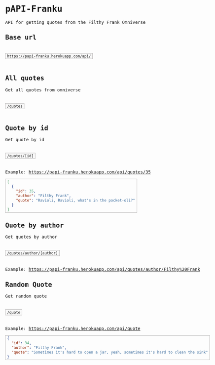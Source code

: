 <style>
    @import url('https://fonts.googleapis.com/css2?family=Roboto+Mono:wght@300&display=swap');
    body {
        font-family: 'Roboto Mono', monospace;
        max-width: max-content;
        margin: auto;
    }
    pre {
        display: inline-block;
        background-color: #f8f8f8;
        border: 1px solid #acaaaa;
        margin-top: 1.5em;
        margin-bottom: 1.5em;
        margin-right: 1.5em;
        padding: 0.125rem 0.3125rem 0.0625rem;
         }

</style>

# pAPI-Franku

API for getting quotes from the Filthy Frank Omniverse

## Base url

```
https://papi-franku.herokuapp.com/api/
```

## All quotes

Get all quotes from omniverse

```
/quotes
```

## Quote by id

Get quote by id

```
/quotes/[id]
```

Example: https://papi-franku.herokuapp.com/api/quotes/35

```json
[
  {
    "id": 35,
    "author": "Filthy Frank",
    "quote": "Ravioli, Ravioli, what's in the pocket-oli?"
  }
]
```

## Quote by author

Get quotes by author

```
/quotes/author/[author]
```

Example: https://papi-franku.herokuapp.com/api/quotes/author/Filthy%20Frank

## Random Quote

Get random quote

```
/quote
```

Example: https://papi-franku.herokuapp.com/api/quote

```json
{
  "id": 34,
  "author": "Filthy Frank",
  "quote": "Sometimes it's hard to open a jar, yeah, sometimes it's hard to clean the sink"
}
```
